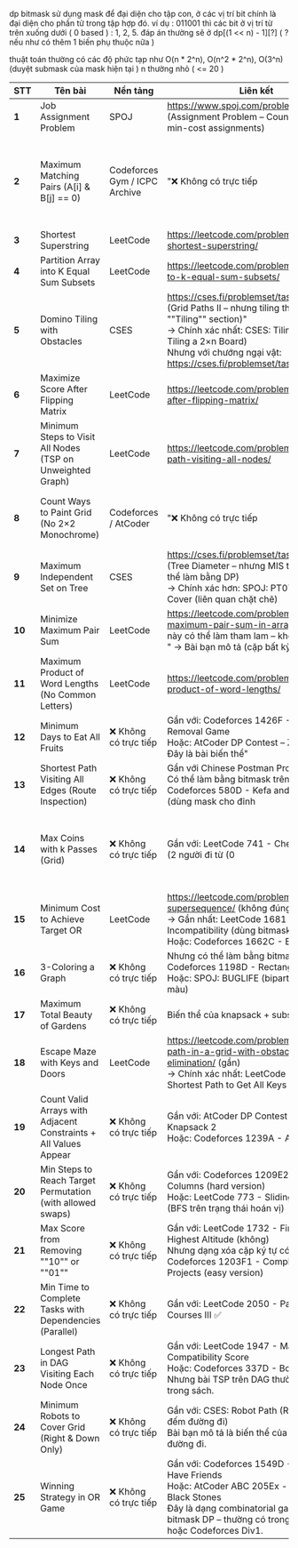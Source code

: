 
dp bitmask sử dụng mask để đại diện cho tập con, ở các vị trí bit chính là đại diện cho phần tử trong tập hợp đó. ví dụ : 011001 thì các bit ở vị trí từ trên xuống dưới ( 0 based ) : 1, 2, 5.
đáp án thường sẽ ở dp[(1 << n) - 1][?] ( ? nếu như có thêm 1 biến phụ thuộc nữa )

thuật toán thường có các độ phức tạp như O(n * 2^n), O(n^2 * 2^n), O(3^n) (duyệt submask của mask hiện tại )
n thường nhỏ ( <= 20 )




| **STT** | **Tên bài**                                                      | **Nền tảng**                  | **Liên kết**                                                                                                                                                                                                                         | ****                                                                                                                                                                        | ****                                                        |
|---------|------------------------------------------------------------------|-------------------------------|--------------------------------------------------------------------------------------------------------------------------------------------------------------------------------------------------------------------------------------|-----------------------------------------------------------------------------------------------------------------------------------------------------------------------------|-------------------------------------------------------------|
| **1**   | Job Assignment Problem                                           | SPOJ                          | https://www.spoj.com/problems/ASSIGN/ (Assignment Problem – Count number of min-cost assignments)                                                                                                                                    |                                                                                                                                                                             |                                                             |
| **2**   | Maximum Matching Pairs (A[i] & B[j] == 0)                        | Codeforces Gym / ICPC Archive | "❌ Không có trực tiếp                                                                                                                                                                                                                | nhưng gần với: "https://codeforces.com/problemset/problem/1105/D (Kilani and the Game – bitmask BFS) <br> Hoặc: CSES: Bit Inversions" – không có                            | nhưng dạng này thường xuất hiện trong contest."             |
| **3**   | Shortest Superstring                                             | LeetCode                      | https://leetcode.com/problems/find-the-shortest-superstring/                                                                                                                                                                         |                                                                                                                                                                             |                                                             |
| **4**   | Partition Array into K Equal Sum Subsets                         | LeetCode                      | https://leetcode.com/problems/partition-to-k-equal-sum-subsets/                                                                                                                                                                      |                                                                                                                                                                             |                                                             |
| **5**   | Domino Tiling with Obstacles                                     | CSES                          | https://cses.fi/problemset/task/2181 "(Grid Paths II – nhưng tiling thì xem ""Tiling"" section)" <br> → Chính xác nhất: CSES: Tiling (2183: Tiling a 2×n Board) <br> Nhưng với chướng ngại vật: https://cses.fi/problemset/task/2181 |                                                                                                                                                                             |                                                             |
| **6**   | Maximize Score After Flipping Matrix                             | LeetCode                      | https://leetcode.com/problems/score-after-flipping-matrix/                                                                                                                                                                           |                                                                                                                                                                             |                                                             |
| **7**   | Minimum Steps to Visit All Nodes (TSP on Unweighted Graph)       | LeetCode                      | https://leetcode.com/problems/shortest-path-visiting-all-nodes/                                                                                                                                                                      |                                                                                                                                                                             |                                                             |
| **8**   | Count Ways to Paint Grid (No 2×2 Monochrome)                     | Codeforces / AtCoder          | "❌ Không có trực tiếp                                                                                                                                                                                                                | nhưng gần với: "AtCoder DP Contest – R: Walk <br> Hoặc: Codeforces 1284D - Minimax Problem – bitmask DP. <br> Dạng này thường có trong AtCoder hoặc Educational Codeforces. |                                                             |
| **9**   | Maximum Independent Set on Tree                                  | CSES                          | https://cses.fi/problemset/task/1132 (Tree Diameter – nhưng MIS trên cây có thể làm bằng DP) <br> → Chính xác hơn: SPOJ: PT07X - Vertex Cover (liên quan chặt chẽ)                                                                   |                                                                                                                                                                             |                                                             |
| **10**  | Minimize Maximum Pair Sum                                        | LeetCode                      | https://leetcode.com/problems/minimize-maximum-pair-sum-in-array/ (Nhưng bài này có thể làm tham lam – không cần DP) <br>" → Bài bạn mô tả (cặp bất kỳ                                                                               | tối ưu hóa max) là biến thể nâng cao hơn                                                                                                                                    | thường có trong "contest.                                   |
| **11**  | Maximum Product of Word Lengths (No Common Letters)              | LeetCode                      | https://leetcode.com/problems/maximum-product-of-word-lengths/                                                                                                                                                                       |                                                                                                                                                                             |                                                             |
| **12**  | Minimum Days to Eat All Fruits                                   | ❌ Không có trực tiếp          | Gần với: Codeforces 1426F - Arrow Removal Game <br> Hoặc: AtCoder DP Contest – Z: Frog 3 <br> Đây là bài biến thể"                                                                                                                   | thường xuất hiện trong "private contest hoặc interview prep.                                                                                                                |                                                             |
| **13**  | Shortest Path Visiting All Edges (Route Inspection)              | ❌ Không có trực tiếp          | Gần với Chinese Postman Problem. <br> Có thể làm bằng bitmask trên cạnh: Codeforces 580D - Kefa and Dishes "(dùng mask cho đỉnh                                                                                                      | nhưng ý tưởng tương tự)"                                                                                                                                                    |                                                             |
| **14**  | Max Coins with k Passes (Grid)                                   | ❌ Không có trực tiếp          | Gần với: LeetCode 741 - Cherry Pickup "(2 người đi từ (0                                                                                                                                                                             | 0) đến (n-1                                                                                                                                                                 | n-1))" <br> → Đây là bài nổi tiếng dùng DP 4D hoặc bitmask. |
| **15**  | Minimum Cost to Achieve Target OR                                | LeetCode                      | https://leetcode.com/problems/minimum-supersequence/ (không đúng) <br> → Gần nhất: LeetCode 1681 - Minimum Incompatibility (dùng bitmask DP) <br> Hoặc: Codeforces 1662C - European Trip                                             |                                                                                                                                                                             |                                                             |
| **16**  | 3-Coloring a Graph                                               | ❌ Không có trực tiếp          | Nhưng có thể làm bằng bitmask: Codeforces 1198D - Rectangle Painting 2 <br> Hoặc: SPOJ: BUGLIFE (bipartite check – 2 màu)                                                                                                            |                                                                                                                                                                             |                                                             |
| **17**  | Maximum Total Beauty of Gardens                                  | ❌ Không có trực tiếp          | Biến thể của knapsack + subset bonus"                                                                                                                                                                                                | thường thấy trong "Google Kick Start hoặc Meta coding tests.                                                                                                                |                                                             |
| **18**  | Escape Maze with Keys and Doors                                  | LeetCode                      | https://leetcode.com/problems/shortest-path-in-a-grid-with-obstacles-elimination/ (gần) <br> → Chính xác nhất: LeetCode 864 - Shortest Path to Get All Keys ✅                                                                        |                                                                                                                                                                             |                                                             |
| **19**  | Count Valid Arrays with Adjacent Constraints + All Values Appear | ❌ Không có trực tiếp          | Gần với: AtCoder DP Contest – E: Knapsack 2 <br> Hoặc: Codeforces 1239A - Arya and Bran                                                                                                                                              |                                                                                                                                                                             |                                                             |
| **20**  | Min Steps to Reach Target Permutation (with allowed swaps)       | ❌ Không có trực tiếp          | Gần với: Codeforces 1209E2 - Rotate Columns (hard version) <br> Hoặc: LeetCode 773 - Sliding Puzzle (BFS trên trạng thái hoán vị)                                                                                                    |                                                                                                                                                                             |                                                             |
| **21**  | Max Score from Removing ""10"" or ""01""                         | ❌ Không có trực tiếp          | Gần với: LeetCode 1732 - Find the Highest Altitude (không) <br> Nhưng dạng xóa cặp ký tự có ở: Codeforces 1203F1 - Complete the Projects (easy version)                                                                              |                                                                                                                                                                             |                                                             |
| **22**  | Min Time to Complete Tasks with Dependencies (Parallel)          | ❌ Không có trực tiếp          | Gần với: LeetCode 2050 - Parallel Courses III ✅                                                                                                                                                                                      |                                                                                                                                                                             |                                                             |
| **23**  | Longest Path in DAG Visiting Each Node Once                      | ❌ Không có trực tiếp          | Gần với: LeetCode 1947 - Maximum Compatibility Score <br> Hoặc: Codeforces 337D - Book of Evil <br> Nhưng bài TSP trên DAG thường là bài học trong sách.                                                                             |                                                                                                                                                                             |                                                             |
| **24**  | Minimum Robots to Cover Grid (Right & Down Only)                 | ❌ Không có trực tiếp          | Gần với: CSES: Robot Path (Robot Path – đếm đường đi) <br> Bài bạn mô tả là biến thể của set cover với đường đi.                                                                                                                     |                                                                                                                                                                             |                                                             |
| **25**  | Winning Strategy in OR Game                                      | ❌ Không có trực tiếp          | Gần với: Codeforces 1549D - Integers Have Friends <br> Hoặc: AtCoder ABC 205Ex - White and Black Stones <br> Đây là dạng combinatorial game với bitmask DP – thường có trong AtCoder Ex hoặc Codeforces Div1.                        |                                                                                                                                                                             |                                                             |
